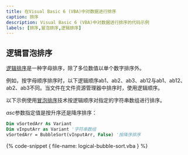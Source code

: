 ```yaml
---
title: 在Visual Basic 6 (VBA)中对数据进行排序
caption: 排序
description: Visual Basic 6 (VBA)中对数据进行排序的代码示例
labels: [排序,冒泡排序,逻辑排序]
---
```

## 逻辑冒泡排序

[逻辑排序](https://en.wikipedia.org/wiki/Natural_sort_order)是一种字母排序，除了多位数值以单个数字排序外。

例如，按字母顺序排序时，以下逻辑顺序ab1、ab2、ab3、ab12与ab1、ab12、ab2、ab3不同。当文件在文件资源管理器中排序时，使用逻辑顺序。

以下示例使用[冒泡排序](https://en.wikipedia.org/wiki/Bubble_sort)技术按逻辑顺序对指定的字符串数组进行排序。

*asc*参数指定值是按升序还是降序排序：

~~~ vb
Dim vSortedArr As Variant
Dim vInputArr as Variant '字符串数组
vSortedArr = BubbleSort(vInputArr, False) '按降序排序
~~~

{% code-snippet { file-name: logical-bubble-sort.vba } %}